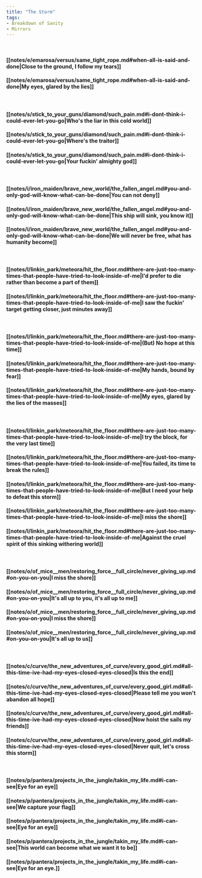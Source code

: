 ```yaml
---
title: "The Storm"
tags:
- Breakdown of Sanity
- Mirrors
---
```

&nbsp;
#### [[notes/e/emarosa/versus/same_tight_rope.md#when-all-is-said-and-done|Close to the ground, I follow my tears]]
#### [[notes/e/emarosa/versus/same_tight_rope.md#when-all-is-said-and-done|My eyes, glared by the lies]]
&nbsp;
#### [[notes/s/stick_to_your_guns/diamond/such_pain.md#i-dont-think-i-could-ever-let-you-go|Who's the liar in this cold world]]
#### [[notes/s/stick_to_your_guns/diamond/such_pain.md#i-dont-think-i-could-ever-let-you-go|Where's the traitor]]
#### [[notes/s/stick_to_your_guns/diamond/such_pain.md#i-dont-think-i-could-ever-let-you-go|Your fuckin' almighty god]]
&nbsp;
#### [[notes/i/iron_maiden/brave_new_world/the_fallen_angel.md#you-and-only-god-will-know-what-can-be-done|You can not deny]]
#### [[notes/i/iron_maiden/brave_new_world/the_fallen_angel.md#you-and-only-god-will-know-what-can-be-done|This ship will sink, you know it]]
#### [[notes/i/iron_maiden/brave_new_world/the_fallen_angel.md#you-and-only-god-will-know-what-can-be-done|We will never be free, what has humanity become]]
&nbsp;
#### [[notes/l/linkin_park/meteora/hit_the_floor.md#there-are-just-too-many-times-that-people-have-tried-to-look-inside-of-me|I'd prefer to die rather than become a part of them]]
#### [[notes/l/linkin_park/meteora/hit_the_floor.md#there-are-just-too-many-times-that-people-have-tried-to-look-inside-of-me|I saw the fuckin' target getting closer, just minutes away]]
&nbsp;
#### [[notes/l/linkin_park/meteora/hit_the_floor.md#there-are-just-too-many-times-that-people-have-tried-to-look-inside-of-me|(But) No hope at this time]]
#### [[notes/l/linkin_park/meteora/hit_the_floor.md#there-are-just-too-many-times-that-people-have-tried-to-look-inside-of-me|My hands, bound by fear]]
#### [[notes/l/linkin_park/meteora/hit_the_floor.md#there-are-just-too-many-times-that-people-have-tried-to-look-inside-of-me|My eyes, glared by the lies of the masses]]
&nbsp;
#### [[notes/l/linkin_park/meteora/hit_the_floor.md#there-are-just-too-many-times-that-people-have-tried-to-look-inside-of-me|I try the block, for the very last time]]
#### [[notes/l/linkin_park/meteora/hit_the_floor.md#there-are-just-too-many-times-that-people-have-tried-to-look-inside-of-me|You failed, its time to break the rules]]
#### [[notes/l/linkin_park/meteora/hit_the_floor.md#there-are-just-too-many-times-that-people-have-tried-to-look-inside-of-me|But I need your help to defeat this storm]]
#### [[notes/l/linkin_park/meteora/hit_the_floor.md#there-are-just-too-many-times-that-people-have-tried-to-look-inside-of-me|I miss the shore]]
#### [[notes/l/linkin_park/meteora/hit_the_floor.md#there-are-just-too-many-times-that-people-have-tried-to-look-inside-of-me|Against the cruel spirit of this sinking withering world]]
&nbsp;
#### [[notes/o/of_mice__men/restoring_force__full_circle/never_giving_up.md#on-you-on-you|I miss the shore]]
#### [[notes/o/of_mice__men/restoring_force__full_circle/never_giving_up.md#on-you-on-you|It's all up to you, it's all up to me]]
#### [[notes/o/of_mice__men/restoring_force__full_circle/never_giving_up.md#on-you-on-you|I miss the shore]]
#### [[notes/o/of_mice__men/restoring_force__full_circle/never_giving_up.md#on-you-on-you|It's all up to us]]
&nbsp;
#### [[notes/c/curve/the_new_adventures_of_curve/every_good_girl.md#all-this-time-ive-had-my-eyes-closed-eyes-closed|Is this the end]]
#### [[notes/c/curve/the_new_adventures_of_curve/every_good_girl.md#all-this-time-ive-had-my-eyes-closed-eyes-closed|Please tell me you won't abandon all hope]]
#### [[notes/c/curve/the_new_adventures_of_curve/every_good_girl.md#all-this-time-ive-had-my-eyes-closed-eyes-closed|Now hoist the sails my friends]]
#### [[notes/c/curve/the_new_adventures_of_curve/every_good_girl.md#all-this-time-ive-had-my-eyes-closed-eyes-closed|Never quit, let's cross this storm]]
&nbsp;
#### [[notes/p/pantera/projects_in_the_jungle/takin_my_life.md#i-can-see|Eye for an eye]]
#### [[notes/p/pantera/projects_in_the_jungle/takin_my_life.md#i-can-see|We capture your flag]]
#### [[notes/p/pantera/projects_in_the_jungle/takin_my_life.md#i-can-see|Eye for an eye]]
#### [[notes/p/pantera/projects_in_the_jungle/takin_my_life.md#i-can-see|This world can become what we want it to be]]
#### [[notes/p/pantera/projects_in_the_jungle/takin_my_life.md#i-can-see|Eye for an eye.]]
